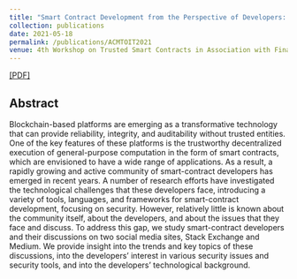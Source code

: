 ```yaml
---
title: "Smart Contract Development from the Perspective of Developers: Topics and Issues Discussed on Social Media"
collection: publications
date: 2021-05-18
permalink: /publications/ACMTOIT2021
venue: 4th Workshop on Trusted Smart Contracts in Association with Financial Cryptography (FC 2020)
---
```


[[PDF]](https://link.springer.com/chapter/10.1007/978-3-030-54455-3_29)

## Abstract
Blockchain-based platforms are emerging as a transformative technology that can provide reliability, integrity, and auditability without trusted entities. One of the key features of these platforms is the trustworthy decentralized execution of general-purpose computation in the form of smart contracts, which are envisioned to have a wide range of applications. As a result, a rapidly growing and active community of smart-contract developers has emerged in recent years. A number of research efforts have investigated the technological challenges that these developers face, introducing a variety of tools, languages, and frameworks for smart-contract development, focusing on security. However, relatively little is known about the community itself, about the developers, and about the issues that they face and discuss. To address this gap, we study smart-contract developers and their discussions on two social media sites, Stack Exchange and Medium. We provide insight into the trends and key topics of these discussions, into the developers’ interest in various security issues and security tools, and into the developers’ technological background.